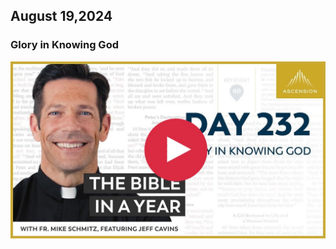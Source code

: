 ## August 19,2024

### Glory in Knowing God

[![Glory in Knowing God](https://raw.githubusercontent.com/linusjf/BIAY/main/August/jpgs/Day232.jpg)](https://youtu.be/KcMEjYAAY9g "Glory in Knowing God")
